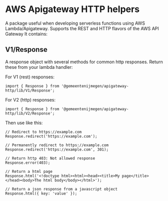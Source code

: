 # AWS Apigateway HTTP helpers

A package useful when developing serverless functions using AWS Lambda/Apigateway. Supports the REST and HTTP flavors 
of the AWS API Gateway It contains:

## V1/Response
A response object with several methods for common http responses. Return these from your lambda handler:


For V1 (rest) responses:
```
import { Response } from '@gemeentenijmegen/apigateway-http/lib/V1/Response';
```

For V2 (http) responses: 
```
import { Response } from '@gemeentenijmegen/apigateway-http/lib/V2/Response';
```

Then use like this:

```
// Redirect to https://example.com
Response.redirect('https://example.com');

// Permanently redirect to https://example.com
Response.redirect('https://example.com', 301);

// Return http 403: Not allowed response
Response.error(403);

// Return a html page
Response.html('<!doctype html><html><head><title>My page</title></head><body>The html body</body></html>');

// Return a json response from a javascript object
Response.html({ key: 'value' });
```
